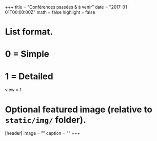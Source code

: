 +++
title = "Conférences passées & à venir"
date = "2017-01-01T00:00:00Z"
math = false
highlight = false

# List format.
#   0 = Simple
#   1 = Detailed
view = 1

# Optional featured image (relative to `static/img/` folder).
[header]
image = ""
caption = ""
+++
